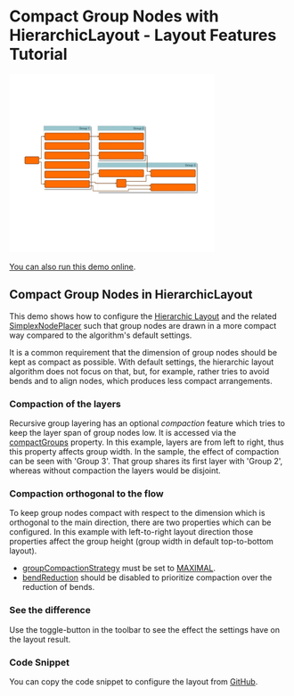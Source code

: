 # Compact Group Nodes with HierarchicLayout - Layout Features Tutorial

<img src="../../resources/image/tutorial4hierarchiccompactgroups.png" alt="demo-thumbnail" height="320"/>

[You can also run this demo online](https://live.yworks.com/demos/04-tutorial-layout-features/hierarchic-compact-groups/index.html).

## Compact Group Nodes in HierarchicLayout

This demo shows how to configure the [Hierarchic Layout](https://docs.yworks.com/yfileshtml/#/api/HierarchicLayout) and the related [SimplexNodePlacer](https://docs.yworks.com/yfileshtml/#/api/SimplexNodePlacer) such that group nodes are drawn in a more compact way compared to the algorithm's default settings.

It is a common requirement that the dimension of group nodes should be kept as compact as possible. With default settings, the hierarchic layout algorithm does not focus on that, but, for example, rather tries to avoid bends and to align nodes, which produces less compact arrangements.

### Compaction of the layers

Recursive group layering has an optional _compaction_ feature which tries to keep the layer span of group nodes low. It is accessed via the [compactGroups](https://docs.yworks.com/yfileshtml/#/api/HierarchicLayout#compactGroups) property. In this example, layers are from left to right, thus this property affects group width. In the sample, the effect of compaction can be seen with 'Group 3'. That group shares its first layer with 'Group 2', whereas without compaction the layers would be disjoint.

### Compaction orthogonal to the flow

To keep group nodes compact with respect to the dimension which is orthogonal to the main direction, there are two properties which can be configured. In this example with left-to-right layout direction those properties affect the group height (group width in default top-to-bottom layout).

- [groupCompactionStrategy](https://docs.yworks.com/yfileshtml/#/api/SimplexNodePlacer#groupCompactionStrategy) must be set to [MAXIMAL](https://docs.yworks.com/yfileshtml/#/api/GroupCompactionPolicy#MAXIMAL).
- [bendReduction](https://docs.yworks.com/yfileshtml/#/api/SimplexNodePlacer#bendReduction) should be disabled to prioritize compaction over the reduction of bends.

### See the difference

Use the toggle-button in the toolbar to see the effect the settings have on the layout result.

### Code Snippet

You can copy the code snippet to configure the layout from [GitHub](https://github.com/yWorks/yfiles-for-html-demos/blob/master/demos/04-tutorial-layout-features/hierarchic-compact-groups/HierarchicCompactGroups.ts).
